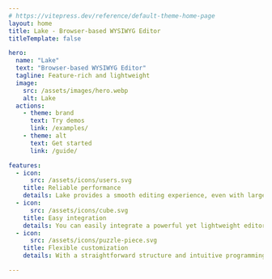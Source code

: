 ```yaml
---
# https://vitepress.dev/reference/default-theme-home-page
layout: home
title: Lake - Browser-based WYSIWYG Editor
titleTemplate: false

hero:
  name: "Lake"
  text: "Browser-based WYSIWYG Editor"
  tagline: Feature-rich and lightweight
  image:
    src: /assets/images/hero.webp
    alt: Lake
  actions:
    - theme: brand
      text: Try demos
      link: /examples/
    - theme: alt
      text: Get started
      link: /guide/

features:
  - icon:
      src: /assets/icons/users.svg
    title: Reliable performance
    details: Lake provides a smooth editing experience, even with large amounts of content, backed by extensive test coverage to ensure stability.
  - icon:
      src: /assets/icons/cube.svg
    title: Easy integration
    details: You can easily integrate a powerful yet lightweight editor into your web application with just a few lines of code.
  - icon:
      src: /assets/icons/puzzle-piece.svg
    title: Flexible customization
    details: With a straightforward structure and intuitive programming interface, Lake makes it easy to adapt the editor to your specific needs.

---
```

